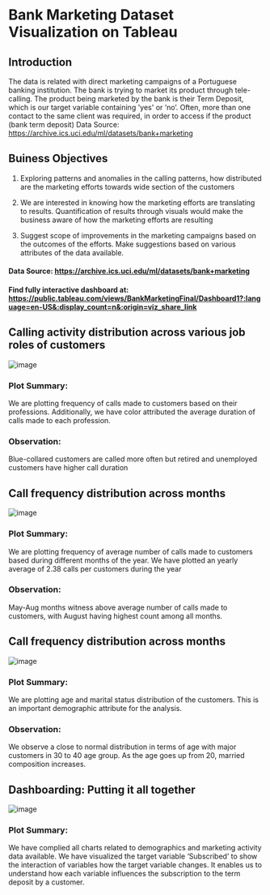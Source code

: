 # Bank Marketing Dataset Visualization on Tableau

## Introduction
The data is related with direct marketing campaigns of a Portuguese banking institution. The bank is trying to market its product through tele-calling. 
The product being marketed by the bank is their Term Deposit, which is our target variable containing 'yes' or ‘no’.
Often, more than one contact to the same client was required, in order to access if the product (bank term deposit)
Data Source: https://archive.ics.uci.edu/ml/datasets/bank+marketing

## Buiness Objectives

1) Exploring patterns and anomalies in the calling patterns, how distributed are the marketing efforts towards wide section of the customers

2) We are interested in knowing how the marketing efforts are translating to results. Quantification of results through visuals would make the business aware of how the marketing efforts are resulting

3) Suggest scope of improvements in the marketing campaigns based on the outcomes of the efforts. Make suggestions based on various attributes of the data available.


#### Data Source: https://archive.ics.uci.edu/ml/datasets/bank+marketing

#### Find fully interactive dashboard at: https://public.tableau.com/views/BankMarketingFinal/Dashboard1?:language=en-US&:display_count=n&:origin=viz_share_link




## Calling activity distribution across various job roles of customers

![image](https://user-images.githubusercontent.com/98545133/198093449-29b62afb-5261-45f9-977d-ec5413a08017.png)

### Plot Summary:
We are plotting frequency of calls made to customers based on their professions. Additionally, we have color attributed the average duration of calls made to each profession. 

### Observation:
Blue-collared customers are called more often but retired and unemployed customers have higher call duration


## Call frequency distribution across months

![image](https://user-images.githubusercontent.com/98545133/198093641-10057e7e-de34-4f9f-a0de-07c94e59cdf7.png)

### Plot Summary:
We are plotting frequency of average number of calls made to customers based during different months of the year. We have plotted an yearly average of 2.38 calls per customers during the year

### Observation:
May-Aug months witness above average number of calls made to customers, with August having highest count among all months.


## Call frequency distribution across months

![image](https://user-images.githubusercontent.com/98545133/198093784-066a0d6b-26dd-42cb-822c-3417374d7cf8.png)

### Plot Summary:
We are plotting age and marital status distribution of the customers. This is an important demographic attribute for the analysis.

### Observation:
We observe a close to normal distribution in terms of age with major customers in 30 to 40 age group. As the age goes up from 20, married composition increases.

## Dashboarding: Putting it all together

![image](https://user-images.githubusercontent.com/98545133/198093979-2421cde9-8df3-4549-abbe-c7bc15d1606a.png)


### Plot Summary:
We have complied all charts related to demographics and marketing activity data available. We have visualized the target variable ‘Subscribed’ to show the interaction of variables how the target variable changes.
It enables us to understand how each variable influences the subscription to the term deposit by a customer.
